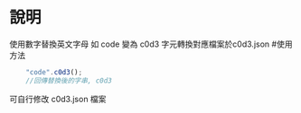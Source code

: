 # 說明
使用數字替換英文字母
如 code 變為 c0d3
字元轉換對應檔案於c0d3.json
#使用方法
```javascript
	"code".c0d3();
	//回傳替換後的字串, c0d3
```
可自行修改 c0d3.json 檔案
